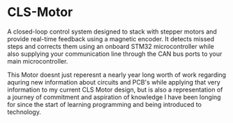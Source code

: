 # CLS-Motor

A closed-loop control system designed to stack with stepper motors and provide real-time feedback using a magnetic encoder. It detects missed steps and corrects them using an onboard STM32 microcontroller while also supplying your communication line through the CAN bus ports to your main microcontroller.

This Motor doesnt just reperesnt a nearly year long worth of work regarding aquring new information about circuits and PCB's while applying that very information to my current CLS Motor design, but is also a representation of a journey of commitment and aspiration of knowledge I have been longing for since the start of learning programming and being introduced to technology. 
